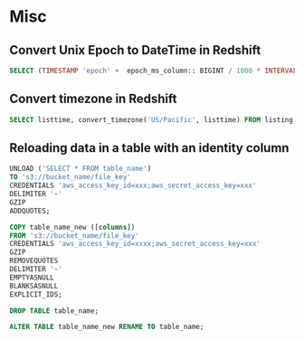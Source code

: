 # Misc

## Convert Unix Epoch to DateTime in Redshift

```SQL
SELECT (TIMESTAMP 'epoch' +  epoch_ms_column:: BIGINT / 1000 * INTERVAL '1 Second ')  
```

## Convert timezone in Redshift

```SQL
SELECT listtime, convert_timezone('US/Pacific', listtime) FROM listing LIMIT 1
```

## Reloading data in a table with an identity column

```SQL
UNLOAD ('SELECT * FROM table_name')
TO 's3://bucket_name/file_key'
CREDENTIALS 'aws_access_key_id=xxx;aws_secret_access_key=xxx'
DELIMITER '~'
GZIP
ADDQUOTES;

COPY table_name_new ([columns])
FROM 's3://bucket_name/file_key'
CREDENTIALS 'aws_access_key_id=xxxx;aws_secret_access_key=xxx'
GZIP
REMOVEQUOTES
DELIMITER '~'
EMPTYASNULL
BLANKSASNULL
EXPLICIT_IDS;

DROP TABLE table_name;

ALTER TABLE table_name_new RENAME TO table_name;
```
